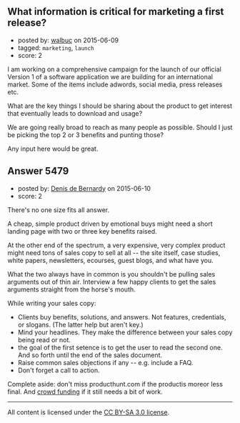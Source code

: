 ## What information is critical for marketing a first release?

- posted by: [walbuc](https://stackexchange.com/users/5149303/walbuc) on 2015-06-09
- tagged: `marketing`, `launch`
- score: 2

I am working on a comprehensive campaign for the launch of our official Version 1 of a software application we are building for an international market.
Some of the items include adwords, social media, press releases etc.

What are the key things I should be sharing about the product to get interest that eventually leads to download and usage?

We are going really broad to reach as many people as possible. Should I just be picking the top 2 or 3 benefits and punting those?

Any input here would be great.


## Answer 5479

- posted by: [Denis de Bernardy](https://stackexchange.com/users/182468/denis-de-bernardy) on 2015-06-10
- score: 2

There's no one size fits all answer.

A cheap, simple product driven by emotional buys might need a short landing page with two or three key benefits raised.

At the other end of the spectrum, a very expensive, very complex product might need tons of sales copy to sell at all -- the site itself, case studies, white papers, newsletters, ecourses, guest blogs, and what have you.

What the two always have in common is you shouldn't be pulling sales arguments out of thin air. Interview a few happy clients to get the sales arguments straight from the horse's mouth.

While writing your sales copy:

- Clients buy benefits, solutions, and answers. Not features, credentials, or slogans. (The latter help but aren't key.)
- Mind your headlines. They make the difference between your sales copy being read or not.
- the goal of the first setence is to get the user to read the second one. And so forth until the end of the sales document.
- Raise common sales objections if any -- e.g. include a FAQ.
- Don't forget a call to action.

Complete aside: don't miss producthunt.com if the productis moreor less final. And [crowd funding](https://startups.stackexchange.com/questions/4098/types-of-incentives-for-powerful-crowdfunding/4104#4104) if it still needs a bit of work.





---

All content is licensed under the [CC BY-SA 3.0 license](https://creativecommons.org/licenses/by-sa/3.0/).
